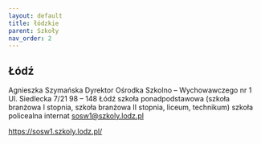 ```yaml
---
layout: default
title: łódzkie
parent: Szkoły
nav_order: 2
---
```


## Łódź

Agnieszka Szymańska
Dyrektor
Ośrodka Szkolno – Wychowawczego nr 1
Ul. Siedlecka 7/21
98 – 148 Łódź
szkoła ponadpodstawowa
(szkoła branżowa I stopnia, szkoła branżowa II stopnia, liceum, technikum)
szkoła policealna
internat
sosw1@szkoly.lodz.pl

https://sosw1.szkoly.lodz.pl/
